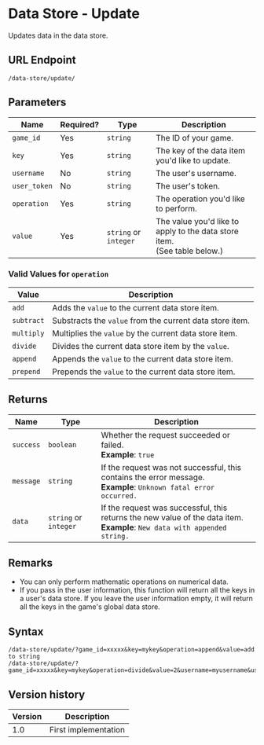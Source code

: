 # Data Store - Update

Updates data in the data store.

## URL Endpoint

```
/data-store/update/
```

## Parameters

| Name         | Required? | Type                  | Description                                                                   |
| ------------ | --------- | --------------------- | ----------------------------------------------------------------------------- |
| `game_id`    | Yes       | `string`              | The ID of your game.                                                          |
| `key`        | Yes       | `string`              | The key of the data item you'd like to update.                                |
| `username`   | No        | `string`              | The user's username.                                                          |
| `user_token` | No        | `string`              | The user's token.                                                             |
| `operation`  | Yes       | `string`              | The operation you'd like to perform.                                          |
| `value`      | Yes       | `string` or `integer` | The value you'd like to apply to the data store item. <br> (See table below.) |

### Valid Values for `operation`

| Value      | Description                                              |
| ---------- | -------------------------------------------------------- |
| `add`      | Adds the `value` to the current data store item.         |
| `subtract` | Substracts the `value` from the current data store item. |
| `multiply` | Multiplies the `value` by the current data store item.   |
| `divide`   | Divides the current data store item by the `value`.      |
| `append`   | Appends the `value` to the current data store item.      |
| `prepend`  | Prepends the `value` to the current data store item.     |

## Returns

| Name      | Type                  | Description                                                                                                                    |
| --------- | --------------------- | ------------------------------------------------------------------------------------------------------------------------------ |
| `success` | `boolean`             | Whether the request succeeded or failed. <br> **Example**: `true`                                                              |
| `message` | `string`              | If the request was not successful, this contains the error message. <br> **Example**: `Unknown fatal error occurred.`          |
| `data`    | `string` or `integer` | If the request was successful, this returns the new value of the data item. <br> **Example**: `New data with appended string.` |

## Remarks

* You can only perform mathematic operations on numerical data.
* If you pass in the user information, this function will return all the keys in a user's data store. If you leave the user information empty, it will return all the keys in the game's global data store.

## Syntax

```
/data-store/update/?game_id=xxxxx&key=mykey&operation=append&value=add to string
/data-store/update/?game_id=xxxxx&key=mykey&operation=divide&value=2&username=myusername&user_token=mytoken
```

## Version history

| Version | Description          |
| ------- | -------------------- |
| 1.0     | First implementation |
